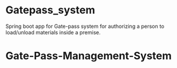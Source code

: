 # Gatepass_system
Spring boot app for Gate-pass system for authorizing a person to load/unload materials inside a premise.
# Gate-Pass-Management-System
